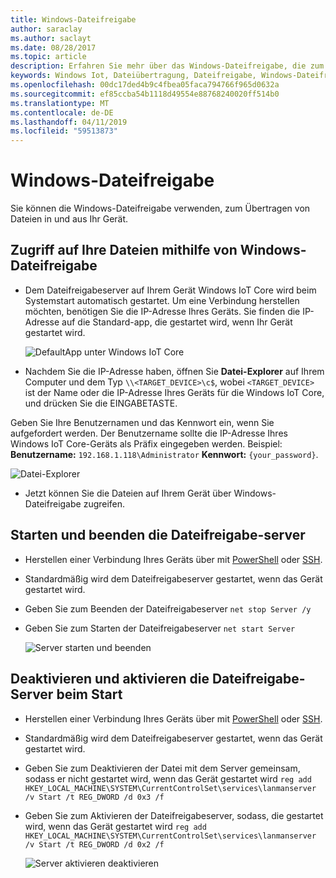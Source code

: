 ```yaml
---
title: Windows-Dateifreigabe
author: saraclay
ms.author: saclayt
ms.date: 08/28/2017
ms.topic: article
description: Erfahren Sie mehr über das Windows-Dateifreigabe, die zum Übertragen von Dateien zu und von Ihrem Gerät verwenden.
keywords: Windows Iot, Dateiübertragung, Dateifreigabe, Windows-Dateifreigabe
ms.openlocfilehash: 00dc17ded4b9c4fbea05faca794766f965d0632a
ms.sourcegitcommit: ef85ccba54b1118d49554e88768240020ff514b0
ms.translationtype: MT
ms.contentlocale: de-DE
ms.lasthandoff: 04/11/2019
ms.locfileid: "59513873"
---
```

# <a name="windows-file-sharing"></a>Windows-Dateifreigabe

Sie können die Windows-Dateifreigabe verwenden, zum Übertragen von Dateien in und aus Ihr Gerät.

## <a name="accessing-your-files-using-windows-file-sharing"></a>Zugriff auf Ihre Dateien mithilfe von Windows-Dateifreigabe
* Dem Dateifreigabeserver auf Ihrem Gerät Windows IoT Core wird beim Systemstart automatisch gestartet.  Um eine Verbindung herstellen möchten, benötigen Sie die IP-Adresse Ihres Geräts.  Sie finden die IP-Adresse auf die Standard-app, die gestartet wird, wenn Ihr Gerät gestartet wird.

    ![DefaultApp unter Windows IoT Core](../media/WindowsFileSharing/DefaultApp.png)
    
* Nachdem Sie die IP-Adresse haben, öffnen Sie **Datei-Explorer** auf Ihrem Computer und dem Typ `\\<TARGET_DEVICE>\c$`, wobei `<TARGET_DEVICE>` ist der Name oder die IP-Adresse Ihres Geräts für die Windows IoT Core, und drücken Sie die EINGABETASTE.  

Geben Sie Ihre Benutzernamen und das Kennwort ein, wenn Sie aufgefordert werden. Der Benutzername sollte die IP-Adresse Ihres Windows IoT Core-Geräts als Präfix eingegeben werden. Beispiel: **Benutzername:** `192.168.1.118\Administrator`  **Kennwort:** `{your_password}`.

![Datei-Explorer](../media/WindowsFileSharing/smb_file_explorer.png)

* Jetzt können Sie die Dateien auf Ihrem Gerät über Windows-Dateifreigabe zugreifen.

## <a name="starting-and-stopping-the-file-sharing-server"></a>Starten und beenden die Dateifreigabe-server
* Herstellen einer Verbindung Ihres Geräts über mit [PowerShell](../connect-your-device/powershell.md) oder [SSH](../connect-your-device/ssh.md).
* Standardmäßig wird dem Dateifreigabeserver gestartet, wenn das Gerät gestartet wird.
* Geben Sie zum Beenden der Dateifreigabeserver `net stop Server /y`
* Geben Sie zum Starten der Dateifreigabeserver `net start Server`

    ![Server starten und beenden](../media/WindowsFileSharing/smb_start_stop.png)
    
## <a name="disabling-and-enabling-the-file-sharing-server-on-startup"></a>Deaktivieren und aktivieren die Dateifreigabe-Server beim Start
* Herstellen einer Verbindung Ihres Geräts über mit [PowerShell](../connect-your-device/powershell.md) oder [SSH](../connect-your-device/ssh.md).
* Standardmäßig wird dem Dateifreigabeserver gestartet, wenn das Gerät gestartet wird.
* Geben Sie zum Deaktivieren der Datei mit dem Server gemeinsam, sodass er nicht gestartet wird, wenn das Gerät gestartet wird `reg add HKEY_LOCAL_MACHINE\SYSTEM\CurrentControlSet\services\lanmanserver /v Start /t REG_DWORD /d 0x3 /f`
* Geben Sie zum Aktivieren der Dateifreigabeserver, sodass, die gestartet wird, wenn das Gerät gestartet wird `reg add HKEY_LOCAL_MACHINE\SYSTEM\CurrentControlSet\services\lanmanserver /v Start /t REG_DWORD /d 0x2 /f`

    ![Server aktivieren deaktivieren](../media/WindowsFileSharing/smb_enable_disable.png)
